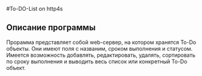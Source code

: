 #To-DO-List on http4s

## Описание программы

Прорамма представляет собой web-сервер, на котором хранятся To-Do объекты.
Они имеют поля с названим, сроком выполнения и статусом.
Имеется возможность добавлять, редактировать, удалять, сортировать по сроку выполнения и выводить весь список или конкретный To-Do объект.